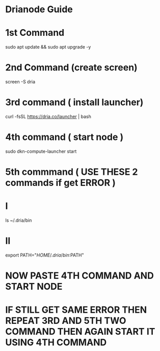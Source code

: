 # Drianode Guide
# 1st Command
sudo apt update && sudo apt upgrade -y
# 2nd Command (create screen)
screen -S dria
# 3rd command ( install launcher)
curl -fsSL https://dria.co/launcher | bash
# 4th command ( start node )
sudo dkn-compute-launcher start
# 5th commmand ( USE THESE 2 commands if get ERROR )
# I
ls ~/.dria/bin
# II
export PATH="$HOME/.dria/bin:$PATH"

# NOW PASTE 4TH COMMAND AND START NODE 
# IF STILL GET SAME ERROR THEN REPEAT 3RD AND 5TH TWO COMMAND THEN AGAIN START IT USING 4TH COMMAND 
